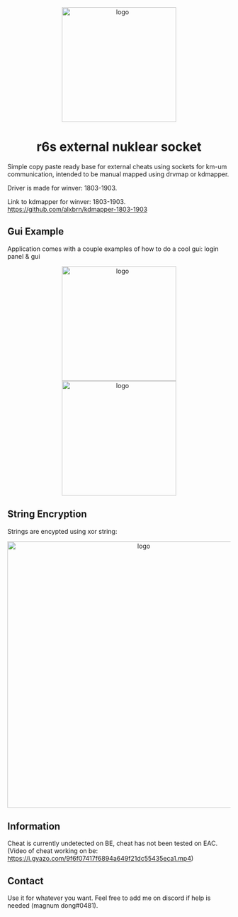 <div align="center">
  <img width="258" src="https://i.redd.it/lncarhwqwxg11.png" alt="logo">
  <h1>r6s external nuklear socket</h1>
</div>

Simple copy paste ready base for external cheats using sockets for km-um communication, intended to be manual mapped using drvmap or kdmapper.

Driver is made for winver: 1803-1903.

Link to kdmapper for winver: 1803-1903. 
https://github.com/alxbrn/kdmapper-1803-1903

## Gui Example
Application comes with a couple examples of how to do a cool gui: login panel & gui
<div align="center">
  <img width="258" src="https://i.gyazo.com/d638a026986b0cfdb3a3142b84c4eda9.png" alt="logo">
  <img width="258" src="https://i.gyazo.com/aecea264cba5c72d05f25976a05ffb9a.png" alt="logo">
</div>

## String Encryption
Strings are encypted using xor string:

<div align="center">
  <img width="600" src="https://i.gyazo.com/f0d8ccc0789cc55ab43837919e294487.png" alt="logo">
</div>

## Information
Cheat is currently undetected on BE, cheat has not been tested on EAC.
(Video of cheat working on be: https://i.gyazo.com/9f6f07417f6894a649f21dc55435eca1.mp4)

## Contact
Use it for whatever you want. Feel free to add me on discord if help is needed (magnum dong#0481).
